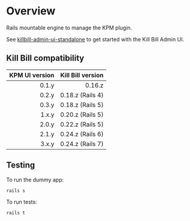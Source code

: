 Overview
========

Rails mountable engine to manage the KPM plugin.

See [killbill-admin-ui-standalone](https://github.com/killbill/killbill-admin-ui-standalone) to get started with the Kill Bill Admin UI.

Kill Bill compatibility
-----------------------

| KPM UI version | Kill Bill version |
|---------------:|------------------:|
|          0.1.y |            0.16.z |
|          0.2.y |  0.18.z (Rails 4) |
|          0.3.y |  0.18.z (Rails 5) |
|          1.x.y |  0.20.z (Rails 5) |
|          2.0.y |  0.22.z (Rails 5) |
|          2.1.y |  0.24.z (Rails 6) |
|          3.x.y |  0.24.z (Rails 7) |

Testing
-------

To run the dummy app:

```
rails s
```


To run tests:

```
rails t
```
